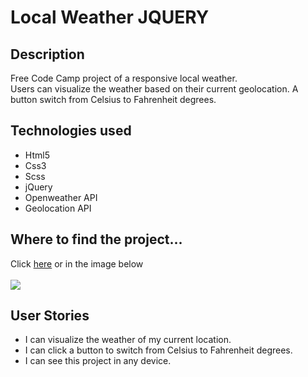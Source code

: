 
<h1>Local Weather JQUERY</h1>
<h2>Description</h2>
<p>Free Code Camp project of a responsive local weather.<br/>
Users can visualize the weather based on their current geolocation. A button switch from Celsius to Fahrenheit degrees.</p>
<h2>Technologies used</h2>
<ul>
  <li>Html5</li>
  <li>Css3</li>
  <li>Scss</li>
  <li>jQuery</li>
  <li>Openweather API</li>
  <li>Geolocation API</li>
</ul>
<h2>Where to find the project...</h2>
<p>
Click <a href="https://s.codepen.io/vinniezappa/full/YqEQwG/vWARwaJZYEEk" target="_blank"> here</a>
or in the image below <br/><br/><a href="https://s.codepen.io/vinniezappa/full/YqEQwG/vWARwaJZYEEk" target="_blank">
<img src="https://www.dropbox.com/s/3fwodzbku5x3408/03-local-weather-JS.jpg?raw=1">
</a>
</p>

<h2>User Stories</h2>
<ul>
  <li>I can visualize the weather of my current location.</li>
  <li>I can click a button to switch from Celsius to Fahrenheit degrees.</li>
  <li>I can see this project in any device.</li>
</ul>



